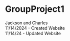 # GroupProject1
Jackson and Charles <br>
11/14/2024 - Created Website <br>
11/14/24 - Updated Website <br>
